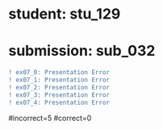 # student: stu_129
# submission: sub_032

```diff
! ex07_0: Presentation Error
! ex07_1: Presentation Error
! ex07_2: Presentation Error
! ex07_3: Presentation Error
! ex07_4: Presentation Error
```
#incorrect=5
#correct=0
